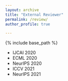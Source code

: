 ```yaml
---
layout: archive
title: "External Reviewer"
permalink: /review/
author_profile: true

---
```


{% include base_path %}

* IJCAI 2020
* ECML 2020
* NeurIPS 2020
* ICCV 2021
* NeurIPS 2021
